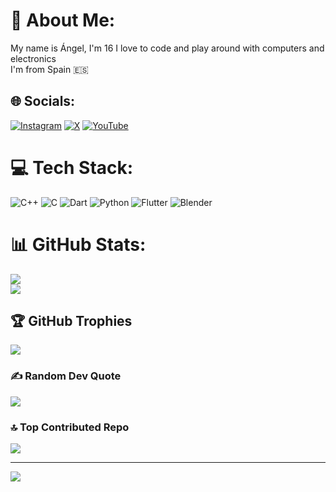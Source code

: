 # 💫 About Me:
My name is Ángel, I'm 16 I love to code and play around with computers and electronics<br>I'm from Spain 🇪🇸 <br>


## 🌐 Socials:
[![Instagram](https://img.shields.io/badge/Instagram-%23E4405F.svg?logo=Instagram&logoColor=white)](https://instagram.com/ThePangel) [![X](https://img.shields.io/badge/X-black.svg?logo=X&logoColor=white)](https://x.com/@ThePangel_) [![YouTube](https://img.shields.io/badge/YouTube-%23FF0000.svg?logo=YouTube&logoColor=white)](https://youtube.com/@ThePangel) 

# 💻 Tech Stack:
![C++](https://img.shields.io/badge/c++-%2300599C.svg?style=for-the-badge&logo=c%2B%2B&logoColor=white) ![C](https://img.shields.io/badge/c-%2300599C.svg?style=for-the-badge&logo=c&logoColor=white) ![Dart](https://img.shields.io/badge/dart-%230175C2.svg?style=for-the-badge&logo=dart&logoColor=white) ![Python](https://img.shields.io/badge/python-3670A0?style=for-the-badge&logo=python&logoColor=ffdd54) ![Flutter](https://img.shields.io/badge/Flutter-%2302569B.svg?style=for-the-badge&logo=Flutter&logoColor=white) ![Blender](https://img.shields.io/badge/blender-%23F5792A.svg?style=for-the-badge&logo=blender&logoColor=white)
# 📊 GitHub Stats:

![](https://github-readme-streak-stats.herokuapp.com/?user=ThePangel&theme=dark&hide_border=false)<br/>
![](https://github-readme-stats.vercel.app/api/top-langs/?username=ThePangel&theme=dark&hide_border=false&include_all_commits=true&count_private=false&layout=compact)

## 🏆 GitHub Trophies
![](https://github-profile-trophy.vercel.app/?username=ThePangel&theme=radical&no-frame=false&no-bg=true&margin-w=4)

### ✍️ Random Dev Quote
![](https://quotes-github-readme.vercel.app/api?type=horizontal&theme=radical)

### 🔝 Top Contributed Repo
![](https://github-contributor-stats.vercel.app/api?username=ThePangel&limit=5&theme=dark&combine_all_yearly_contributions=true)

---
[![](https://visitcount.itsvg.in/api?id=ThePangel&icon=0&color=13)](https://visitcount.itsvg.in)

<!-- Proudly created with GPRM ( https://gprm.itsvg.in ) -->
